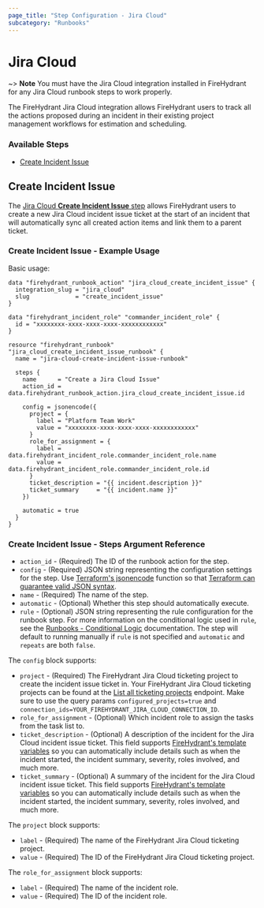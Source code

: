 ```yaml
---
page_title: "Step Configuration - Jira Cloud"
subcategory: "Runbooks"
---
```


# Jira Cloud

~> **Note** You must have the Jira Cloud integration installed in FireHydrant
for any Jira Cloud runbook steps to work properly.

The FireHydrant Jira Cloud integration allows FireHydrant users to track all 
the actions proposed during an incident in their existing project management 
workflows for estimation and scheduling.

### Available Steps

* [Create Incident Issue](#create-incident-issue)

## Create Incident Issue

The [Jira Cloud **Create Incident Issue** step](https://support.firehydrant.com/hc/en-us/articles/360058202631-Creating-an-Incident-Ticket)
allows FireHydrant users to create a new Jira Cloud incident issue ticket at the start of an incident 
that will automatically sync all created action items and link them to a parent ticket.

### Create Incident Issue - Example Usage

Basic usage:
```hcl
data "firehydrant_runbook_action" "jira_cloud_create_incident_issue" {
  integration_slug = "jira_cloud"
  slug             = "create_incident_issue"
}

data "firehydrant_incident_role" "commander_incident_role" {
  id = "xxxxxxxx-xxxx-xxxx-xxxx-xxxxxxxxxxxx"
}

resource "firehydrant_runbook" "jira_cloud_create_incident_issue_runbook" {
  name = "jira-cloud-create-incident-issue-runbook"

  steps {
    name      = "Create a Jira Cloud Issue"
    action_id = data.firehydrant_runbook_action.jira_cloud_create_incident_issue.id

    config = jsonencode({
      project = {
        label = "Platform Team Work"
        value = "xxxxxxxx-xxxx-xxxx-xxxx-xxxxxxxxxxxx"
      }
      role_for_assignment = {
        label = data.firehydrant_incident_role.commander_incident_role.name
        value = data.firehydrant_incident_role.commander_incident_role.id
      }
      ticket_description = "{{ incident.description }}"
      ticket_summary     = "{{ incident.name }}"
    })
    
    automatic = true
  }
}
```

### Create Incident Issue - Steps Argument Reference

* `action_id` - (Required) The ID of the runbook action for the step.
* `config` - (Required) JSON string representing the configuration settings for the step.
  Use [Terraform's jsonencode](https://www.terraform.io/language/functions/jsonencode)
  function so that [Terraform can guarantee valid JSON syntax](https://www.terraform.io/language/expressions/strings#generating-json-or-yaml).
* `name` - (Required) The name of the step.
* `automatic` - (Optional) Whether this step should automatically execute.
* `rule` - (Optional) JSON string representing the rule configuration for the runbook step.
  For more information on the conditional logic used in `rule`, see the
  [Runbooks - Conditional Logic](./runbooks_conditional_logic.md) documentation.
  The step will default to running manually if `rule` is not specified and `automatic` and `repeats` are both `false`.

The `config` block supports:

* `project` - (Required) The FireHydrant Jira Cloud ticketing project to create the incident issue ticket in.
  Your FireHydrant Jira Cloud ticketing projects can be found at the
  [List all ticketing projects](https://developers.firehydrant.io/docs/api/5e17c443b2bc6-list-all-ticketing-projects) endpoint.
  Make sure to use the query params `configured_projects=true` and `connection_ids=YOUR_FIREHYDRANT_JIRA_CLOUD_CONNECTION_ID`.
* `role_for_assignment` - (Optional) Which incident role to assign the tasks from the task list to.
* `ticket_description` - (Optional) A description of the incident for the Jira Cloud incident issue ticket.
  This field supports [FireHydrant's template variables](https://support.firehydrant.com/hc/en-us/articles/4409136426004-Using-template-variables-in-Runbooks)
  so you can automatically include details such as when the incident started, the incident summary, severity, roles involved, and much more.
* `ticket_summary` - (Optional) A summary of the incident for the Jira Cloud incident issue ticket.
  This field supports [FireHydrant's template variables](https://support.firehydrant.com/hc/en-us/articles/4409136426004-Using-template-variables-in-Runbooks)
  so you can automatically include details such as when the incident started, the incident summary, severity, roles involved, and much more.

The `project` block supports:

* `label` - (Required) The name of the FireHydrant Jira Cloud ticketing project.
* `value` - (Required) The ID of the FireHydrant Jira Cloud ticketing project.

The `role_for_assignment` block supports:

* `label` - (Required) The name of the incident role.
* `value` - (Required) The ID of the incident role.